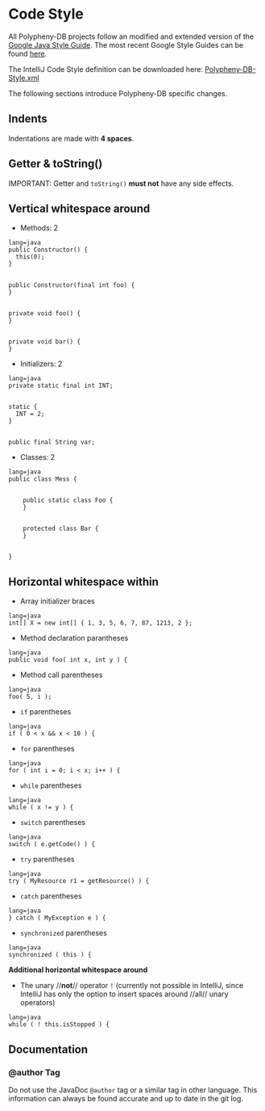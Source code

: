 # Code Style
All Polypheny-DB projects follow an modified and extended version of the [Google Java Style Guide](https://google.github.io/styleguide/javaguide.html). The most recent Google Style Guides can be found [here](https://github.com/google/styleguide).

The IntelliJ Code Style definition can be downloaded here: 
[Polypheny-DB-Style.xml](Polypheny-DB-Style.xml)

The following sections introduce Polypheny-DB specific changes.


## Indents 
Indentations are made with **4 spaces**.


## Getter & toString()
IMPORTANT: Getter and `toString()` **must not** have any side effects.


## Vertical whitespace around
  * Methods: 2
```
lang=java
public Constructor() {
  this(0);
}


public Constructor(final int foo) {
}


private void foo() {
}


private void bar() {
}
```
  * Initializers: 2
```
lang=java
private static final int INT;


static {
  INT = 2;
}


public final String var;
```
  * Classes: 2
```
lang=java
public class Mess {


    public static class Foo {
    }


    protected class Bar {
    }


}
```


## Horizontal whitespace within
  * Array initializer braces 
```
lang=java
int[] X = new int[] { 1, 3, 5, 6, 7, 87, 1213, 2 };
```
  * Method declaration parantheses
```
lang=java
public void foo( int x, int y ) {
```
  * Method call parentheses
```
lang=java
foo( 5, i );
```
  * `if` parentheses 
``` 
lang=java
if ( 0 < x && x < 10 ) {
```
  * `for` parentheses
```
lang=java
for ( int i = 0; i < x; i++ ) {
```
  * `while` parentheses
```
lang=java
while ( x != y ) {
```
  * `switch` parentheses
```
lang=java
switch ( e.getCode() ) {
```
  * `try` parentheses
```
lang=java
try ( MyResource r1 = getResource() ) {
```
  * `catch` parentheses
```
lang=java
} catch ( MyException e ) {
```
  * `synchronized` parentheses
```
lang=java
synchronized ( this ) {
```
**Additional horizontal whitespace around**
  * The unary //**not**// operator `!` (currently not possible in IntelliJ, since IntelliJ has only the option to insert spaces around //all// unary operators)
```
lang=java
while ( ! this.isStopped ) {
```


## Documentation

### @author Tag
Do not use the JavaDoc `@author` tag or a similar tag in other language. This information can always be found accurate and up to date in the git log.

